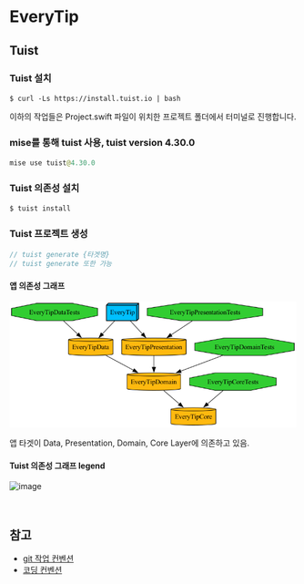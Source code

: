 # EveryTip

## Tuist

### Tuist 설치
```
$ curl -Ls https://install.tuist.io | bash
```

이하의 작업들은 Project.swift 파일이 위치한 프로젝트 폴더에서 터미널로 진행합니다.

### mise를 통해 tuist 사용, tuist version 4.30.0

```swift
mise use tuist@4.30.0
```

### Tuist 의존성 설치
```swift
$ tuist install
```

### Tuist 프로젝트 생성
```swift
// tuist generate {타겟명}
// tuist generate 또한 가능
```



#### 앱 의존성 그래프
![image](graph.png)

앱 타겟이 Data, Presentation, Domain, Core Layer에 의존하고 있음.

#### Tuist 의존성 그래프 legend
![image](https://github.com/EveryTip/app-iOS-test/assets/73145656/557863f2-7eb1-4990-96f6-93490b6ed0ec)

<br>

## 참고
- [git 작업 컨벤션](GIT_CONVENTION.md)
- [코딩 컨벤션](CODING_CONVENTION.md)
